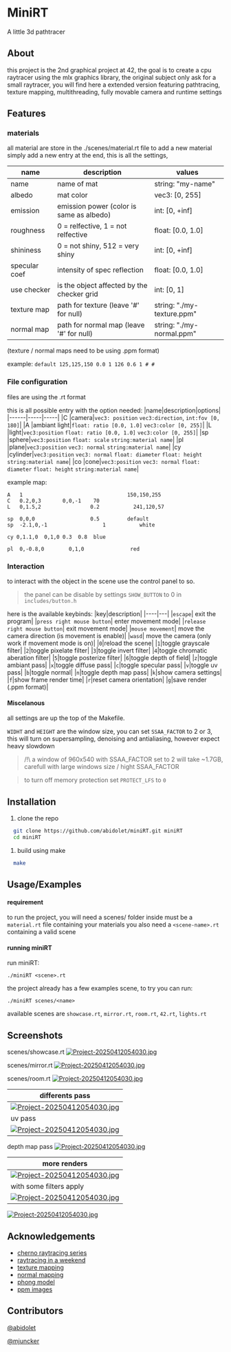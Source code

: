 
# MiniRT

A little 3d pathtracer

## About
this project is the 2nd graphical project at 42, the goal is to create a cpu raytracer using the mlx graphics library, the original subject only ask for a small raytracer, you will find here a extended version featuring pathtracing, texture mapping, multithreading, fully movable camera and runtime settings

## Features
### materials
all material are store in the ./scenes/material.rt file
to add a new material simply add a new entry at the end, this is all the settings,

|name|description|values|
|------|-----|-----|
|name|name of mat|string: "my-name"|
|albedo|mat color|vec3: [0, 255]|
|emission|emission power (color is same as albedo) |int: [0, +inf]|
|roughness|0 = relfective, 1 = not relfective|float: [0.0, 1.0]|
|shininess|0 = not shiny, 512 = very shiny|int: [0, +inf]|
|specular coef|intensity of spec reflection|float: [0.0, 1.0] |
|use checker|is the object affected by the checker grid|int: [0, 1] |
|texture map|path for texture (leave '#' for null)|string: "./my-texture.ppm" |
|normal map|path for normal map (leave '#' for null)|string: "./my-normal.ppm"|

(texture / normal maps need to be using .ppm format)

example: ```default 125,125,150 0.0 1 126 0.6 1 # # ```

### File configuration
files are using the .rt format

this is all possible entry with the option needed:
|name|description|options|
|------|-----|-----|
|C |camera|`vec3: position` `vec3:direction`, `int:fov [0, 180]`|
|A |ambiant light|`float: ratio [0.0, 1.0]` `vec3:color [0, 255]`|
|L |light|`vec3:position` `float: ratio [0.0, 1.0]` `vec3:color [0, 255]`|
|sp |sphere|`vec3:position` `float: scale` `string:material name`|
|pl |plane|`vec3:position` `vec3: normal` `string:material name`|
|cy |cylinder|`vec3:position` `vec3: normal` `float: diameter` `float: height` `string:material name`|
|co |cone|`vec3:position` `vec3: normal` `float: diameter` `float: height` `string:material name`|

example map:
```
A   1                                  150,150,255
C   0.2,0,3       0,0,-1    70
L   0,1.5,2                0.2           241,120,57

sp  0,0,0                  0.5         default
sp  -2.1,0,-1                  1           white

cy 0,1.1,0  0,1,0 0.3  0.8  blue

pl  0,-0.8,0        0,1,0               red

```

### Interaction
to interact with the object in the scene use the control panel to so. 

> the panel can be disable by settings `SHOW_BUTTON` to 0 in `includes/button.h`

here is the available keybinds:
|key|description|
|----|---|
|`escape`| exit the program|
|`press right mouse button`| enter movement mode|
|`release right mouse button`| exit movement mode|
|`mouse movement`| move the camera direction (is movement is enable)|
|`wasd`| move the camera (only work if movement mode is on)|
|`0`|reload the scene|
|`1`|toggle grayscale filter|
|`2`|toggle pixelate filter|
|`3`|toggle invert filter|
|`4`|toggle chromatic aberation filter|
|`5`|toggle posterize filter|
|`6`|toggle depth of field|
|`z`|toggle ambiant pass|
|`x`|toggle diffuse pass|
|`c`|toggle specular pass|
|`v`|toggle uv pass|
|`b`|toggle normal|
|`n`|toggle depth map pass|
|`k`|show camera settings|
|`f`|show frame render time|
|`r`|reset camera orientation|
|`g`|save render (.ppm format)|

#### Miscelanous

all settings are up the top of the Makefile.

`WIDHT` and `HEIGHT` are the window size, you can set `SSAA_FACTOR` to 2 or 3, this will turn on supersampling, denoising and antialiasing, however expect heavy slowdown

> /!\ a window of 960x540 with SSAA_FACTOR set to 2 will take ~1.7GB, carefull with large windows size / hight SSAA_FACTOR

> to turn off memory protection set `PROTECT_LFS` to `0`

## Installation

1. clone the repo
```bash
  git clone https://github.com/abidolet/miniRT.git miniRT
  cd miniRT
```

1. build using make
```bash
  make
```
    
## Usage/Examples

#### requirement
to run the project, you will need a scenes/ folder inside must be a `material.rt` file containing your materials
you also need a `<scene-name>.rt` containing a valid scene

#### running miniRT

run miniRT:
```
./miniRT <scene>.rt
```
the project already has a few examples scene, to try you can run:
```
./miniRT scenes/<name>
```
available scenes are `showcase.rt`, `mirror.rt`, `room.rt`, `42.rt`, `lights.rt`


## Screenshots

scenes/showcase.rt
[![Project-20250412054030.jpg](https://i.postimg.cc/brVzJr1R/Screenshot-from-2025-05-07-13-24-01.png)](https://postimg.cc/tYBSSyMs)

scenes/mirror.rt
[![Project-20250412054030.jpg](https://i.postimg.cc/v808XqC6/Screenshot-from-2025-05-07-14-49-09.png)](https://postimg.cc/tYBSSyMs)

scenes/room.rt
[![Project-20250412054030.jpg](https://i.postimg.cc/J4trF3WY/Screenshot-from-2025-05-07-14-55-00.png)](https://postimg.cc/tYBSSyMs)


|differents pass|
|----|
|[![Project-20250412054030.jpg](https://i.postimg.cc/h40F0Xzy/Screenshot-from-2025-05-07-15-16-56.png)](https://postimg.cc/tYBSSyMs) |
|uv pass|
[![Project-20250412054030.jpg](https://i.postimg.cc/pTDw4T0d/Screenshot-from-2025-05-07-15-16-48.png)](https://postimg.cc/tYBSSyMs) |
depth map pass
[![Project-20250412054030.jpg](https://i.postimg.cc/NfG3CQRg/Screenshot-from-2025-05-07-15-17-03.png)](https://postimg.cc/tYBSSyMs)



|more renders|
|----|
|[![Project-20250412054030.jpg](https://i.postimg.cc/c1PDwZT9/mini-RT-render-2121699479.png)](https://postimg.cc/tYBSSyMs) |
|with some filters apply|
[![Project-20250412054030.jpg](https://i.postimg.cc/c6q8HFRh/mini-RT-render-1873529600.png)](https://postimg.cc/tYBSSyMs) |
[![Project-20250412054030.jpg](https://i.postimg.cc/1R8C840V/Screenshot-from-2025-05-07-15-23-47.png)](https://postimg.cc/tYBSSyMs)



## Acknowledgements

 - [cherno raytracing series](https://youtu.be/gfW1Fhd9u9Q?si=0JJXZGSj0m92Ba5W)
 - [raytracing in a weekend](https://raytracing.github.io/books/RayTracingInOneWeekend.html)
 - [texture mapping](http://raytracerchallenge.com/bonus/texture-mapping.html)
 - [normal mapping](https://learnopengl.com/Advanced-Lighting/Normal-Mapping)
 - [phong model](https://users.csc.calpoly.edu/~zwood/teaching/csc471/final09/nkowshik_webpage/)
 - [ppm images](https://paulbourke.net/dataformats/ppm/)

## Contributors
[@abidolet](https://github.com/Alexis42lyon)

[@mjuncker](https://github.com/Maxime-juncker)
